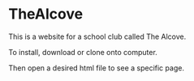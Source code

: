 # TheAlcove
This is a website for a school club called The Alcove. 

To install, download or clone onto computer.

Then open a desired html file to see a specific page.
